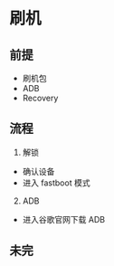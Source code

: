 # 刷机

## 前提

- 刷机包
- ADB
- Recovery

## 流程

1. 解锁

- 确认设备
- 进入 fastboot 模式

2. ADB

- 进入谷歌官网下载 ADB

## 未完